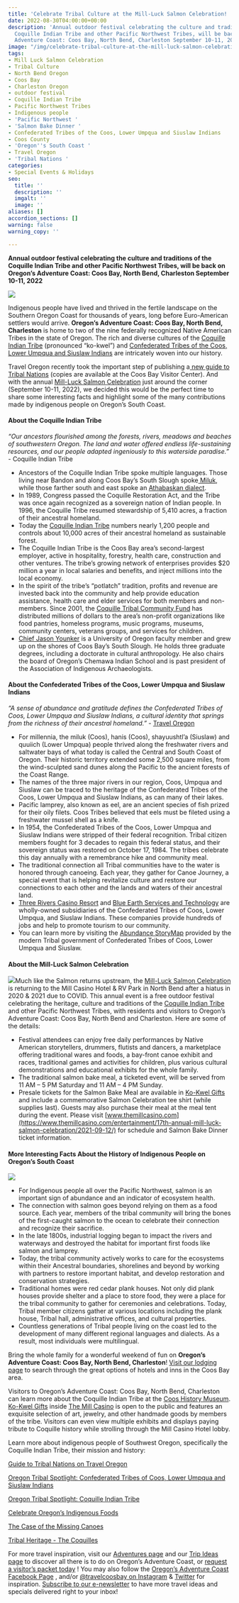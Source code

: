 ```yaml
---
title: 'Celebrate Tribal Culture at the Mill-Luck Salmon Celebration! '
date: 2022-08-30T04:00:00+00:00
description: 'Annual outdoor festival celebrating the culture and traditions of the
  Coquille Indian Tribe and other Pacific Northwest Tribes, will be back on Oregon’s
  Adventure Coast: Coos Bay, North Bend, Charleston September 10-11, 2022'
image: "/img/celebrate-tribal-culture-at-the-mill-luck-salmon-celebration-blog-695x322-jpg.jpg"
tags:
- Mill Luck Salmon Celebration
- Tribal Culture
- North Bend Oregon
- Coos Bay
- Charleston Oregon
- outdoor festival
- Coquille Indian Tribe
- Pacific Northwest Tribes
- Indigenous people
- 'Pacific Northwest '
- 'Salmon Bake Dinner '
- Confederated Tribes of the Coos, Lower Umpqua and Siuslaw Indians
- Coos County
- 'Oregon''s South Coast '
- Travel Oregon
- 'Tribal Nations '
categories:
- Special Events & Holidays
seo:
  title: ''
  description: ''
  imgalt: ''
  image: ''
aliases: []
accordion_sections: []
warning: false
warning_copy: ''

---
```

**Annual outdoor festival celebrating the culture and traditions of the Coquille Indian Tribe and other Pacific Northwest Tribes, will be back on Oregon’s Adventure Coast: Coos Bay, North Bend, Charleston September 10-11, 2022**

![](/img/our-area-coquilles.jpg)

Indigenous people have lived and thrived in the fertile landscape on the Southern Oregon Coast for thousands of years, long before Euro-American settlers would arrive. **Oregon’s Adventure Coast: Coos Bay, North Bend, Charleston** is home to two of the nine federally recognized Native American Tribes in the state of Oregon. The rich and diverse cultures of the [Coquille Indian Tribe](https://www.oregonsadventurecoast.com/tribal-heritage-coquilles/) (pronounced “ko-kwel”) and [Confederated Tribes of the Coos, Lower Umpqua and Siuslaw Indians](https://ctclusi.org/) are intricately woven into our history.

Travel Oregon recently took the important step of publishing a[ new guide to Tribal Nations](https://issuu.com/traveloregon2019/docs/travelguidetooregonindiancountry) (copies are available at the Coos Bay Visitor Center). And with the annual [Mill-Luck Salmon Celebration](https://www.oregonsadventurecoast.com/event/mill-luck-salmon-celebration/) just around the corner (September 10-11, 2022), we decided this would be the perfect time to share some interesting facts and highlight some of the many contributions made by indigenous people on Oregon’s South Coast.

#### **About the Coquille Indian Tribe**

_“Our ancestors flourished among the forests, rivers, meadows and beaches of southwestern Oregon. The land and water offered endless life-sustaining resources, and our people adapted ingeniously to this waterside paradise.”_ - Coquille Indian Tribe

* Ancestors of the Coquille Indian Tribe spoke multiple languages. Those living near Bandon and along Coos Bay’s South Slough spoke[ Miluk](https://en.wikipedia.org/wiki/Miluk_language), while those farther south and east spoke an [Athabaskan dialect](https://en.wikipedia.org/wiki/Athabaskan_languages#).
* In 1989, Congress passed the Coquille Restoration Act, and the Tribe was once again recognized as a sovereign nation of Indian people. In 1996, the Coquille Tribe resumed stewardship of 5,410 acres, a fraction of their ancestral homeland.
* Today the [Coquille Indian Tribe](http://www.coquilletribe.org) numbers nearly 1,200 people and controls about 10,000 acres of their ancestral homeland as sustainable forest.
* The Coquille Indian Tribe is the Coos Bay area’s second-largest employer, active in hospitality, forestry, health care, construction and other ventures. The tribe’s growing network of enterprises provides $20 million a year in local salaries and benefits, and inject millions into the local economy.
* In the spirit of the tribe’s “potlatch” tradition, profits and revenue are invested back into the community and help provide education assistance, health care and elder services for both members and non-members. Since 2001, the [Coquille Tribal Community Fund](https://www.coquilletribe.org/?page_id=2489) has distributed millions of dollars to the area’s non-profit organizations like food pantries, homeless programs, music programs, museums, community centers, veterans groups, and services for children.
* [Chief Jason Younker](https://kcby.com/news/local/chief-jason-younker-announced-as-new-chief-of-coquille-indian-tribe) is a University of Oregon faculty member and grew up on the shores of Coos Bay’s South Slough. He holds three graduate degrees, including a doctorate in cultural anthropology. He also chairs the board of Oregon’s Chemawa Indian School and is past president of the Association of Indigenous Archaeologists.

#### **About the Confederated Tribes of the Coos, Lower Umpqua and Siuslaw Indians**

_“A sense of abundance and gratitude defines the Confederated Tribes of Coos, Lower Umpqua and Siuslaw Indians, a cultural identity that springs from the richness of their ancestral homeland.”_ - [Travel Oregon](https://traveloregon.com/places-to-go/tribal-nations/confederated-tribes-of-coos-lower-umpqua-and-siuslaw-indians/)

* For millennia, the miluk (Coos), hanis (Coos), shayuushtl’a (Siuslaw) and quuiich (Lower Umpqua) people thrived along the freshwater rivers and saltwater bays of what today is called the Central and South Coast of Oregon. Their historic territory extended some 2,500 square miles, from the wind-sculpted sand dunes along the Pacific to the ancient forests of the Coast Range.
* The names of the three major rivers in our region, Coos, Umpqua and Siuslaw can be traced to the heritage of the Confederated Tribes of the Coos, Lower Umpqua and Siuslaw Indians, as can many of their lakes.
* Pacific lamprey, also known as eel, are an ancient species of fish prized for their oily filets. Coos Tribes believed that eels must be fileted using a freshwater mussel shell as a knife.
* In 1954, the Confederated Tribes of the Coos, Lower Umpqua and Siuslaw Indians were stripped of their federal recognition. Tribal citizen members fought for 3 decades to regain this federal status, and their sovereign status was restored on October 17, 1984. The tribes celebrate this day annually with a remembrance hike and community meal.
* The traditional connection all Tribal communities have to the water is honored through canoeing. Each year, they gather for Canoe Journey, a special event that is helping revitalize culture and restore our connections to each other and the lands and waters of their ancestral land.
* [Three Rivers Casino Resort](https://www.threeriverscasino.com/coos-bay-casino) and [Blue Earth Services and Technology](https://ctclusi.org/blue-earth-services-technology/) are wholly-owned subsidiaries of the Confederated Tribes of Coos, Lower Umpqua, and Siuslaw Indians. These companies provide hundreds of jobs and help to promote tourism to our community.
* You can learn more by visiting the [Abundance StoryMap](https://clusi.maps.arcgis.com/apps/Cascade/index.html?appid=27e3174e06514e55b45d7a0cef5a59f9) provided by the modern Tribal government of Confederated Tribes of Coos, Lower Umpqua and Siuslaw.

#### **About the Mill-Luck Salmon Celebration**

![](/img/mill-luck-salmon-celebration-returnsblog-695x322-jpg.png)Much like the Salmon returns upstream, the [Mill-Luck Salmon Celebration](https://www.oregonsadventurecoast.com/event/mill-luck-salmon-celebration/) is returning to the Mill Casino Hotel & RV Park in North Bend after a hiatus in 2020 & 2021 due to COVID. This annual event is a free outdoor festival celebrating the heritage, culture and traditions of the [Coquille Indian Tribe](https://www.coquilletribe.org/) and other Pacific Northwest Tribes, with residents and visitors to Oregon’s Adventure Coast: Coos Bay, North Bend and Charleston. Here are some of the details:

* Festival attendees can enjoy free daily performances by Native American storytellers, drummers, flutists and dancers, a marketplace offering traditional wares and foods, a bay-front canoe exhibit and races, traditional games and activities for children, plus various cultural demonstrations and educational exhibits for the whole family.
* The traditional salmon bake meal, a ticketed event, will be served from 11 AM – 5 PM Saturday and 11 AM – 4 PM Sunday.
* Presale tickets for the Salmon Bake Meal are available in [Ko-Kwel Gifts](https://www.themillcasino.com/accommodations/ko-kwel-gifts/) and include a commemorative Salmon Celebration tee shirt (while supplies last). Guests may also purchase their meal at the meal tent during the event. Please visit [www.themillcasino.com](https://www.themillcasino.com/entertainment/17th-annual-mill-luck-salmon-celebration/2021-09-12/) for schedule and Salmon Bake Dinner ticket information.

#### **More Interesting Facts About the History of Indigenous People on Oregon’s South Coast**

![](/img/salmon-celebration-medium.jpg)

* For Indigenous people all over the Pacific Northwest, salmon is an important sign of abundance and an indicator of ecosystem health.
* The connection with salmon goes beyond relying on them as a food source. Each year, members of the tribal community will bring the bones of the first-caught salmon to the ocean to celebrate their connection and recognize their sacrifice.
* In the late 1800s, industrial logging began to impact the rivers and waterways and destroyed the habitat for important first foods like salmon and lamprey.
* Today, the tribal community actively works to care for the ecosystems within their Ancestral boundaries, shorelines and beyond by working with partners to restore important habitat, and develop restoration and conservation strategies.
* Traditional homes were red cedar plank houses. Not only did plank houses provide shelter and a place to store food, they were a place for the tribal community to gather for ceremonies and celebrations. Today, Tribal member citizens gather at various locations including the plank house, Tribal hall, administrative offices, and cultural properties.
* Countless generations of Tribal people living on the coast led to the development of many different regional languages and dialects. As a result, most individuals were multilingual.

Bring the whole family for a wonderful weekend of fun on **Oregon’s Adventure Coast: Coos Bay, North Bend, Charleston**! [Visit our lodging page](https://www.oregonsadventurecoast.com/lodging/) to search through the great options of hotels and inns in the Coos Bay area.

Visitors to Oregon’s Adventure Coast: Coos Bay, North Bend, Charleston can learn more about the Coquille Indian Tribe at the [Coos History Museum](https://cooshistory.org/). [Ko-Kwel Gifts](https://www.themillcasino.com/accommodations/ko-kwel-gifts/) inside [The Mill Casino](https://www.themillcasino.com/) is open to the public and features an exquisite selection of art, jewelry, and other handmade goods by members of the tribe. Visitors can even view multiple exhibits and displays paying tribute to Coquille history while strolling through the Mill Casino Hotel lobby.

Learn more about indigenous people of Southwest Oregon, specifically the Coquille Indian Tribe, their mission and history:

[Guide to Tribal Nations on Travel Oregon](https://traveloregon.com/places-to-go/tribal-nations/)

[Oregon Tribal Spotlight: Confederated Tribes of Coos, Lower Umpqua and Siuslaw Indians](https://traveloregon.com/places-to-go/tribal-nations/confederated-tribes-of-coos-lower-umpqua-and-siuslaw-indians/)

[Oregon Tribal Spotlight: Coquille Indian Tribe](https://traveloregon.com/things-to-do/culture-history/oregon-tribal-spotlight-coquille-indian-tribe/)

[Celebrate Oregon’s Indigenous Foods](https://traveloregon.com/things-to-do/culture-history/celebrate-oregons-indigenous-foods/)

[The Case of the Missing Canoes](https://traveloregon.com/things-to-do/attractions/art-galleries-studios/the-case-of-the-missing-canoes/)

[Tribal Heritage - The Coquilles](https://www.oregonsadventurecoast.com/tribal-heritage-coquilles/)

For more travel inspiration, visit our [Adventures page](https://www.oregonsadventurecoast.com/adventures) and our [Trip Ideas page](https://www.oregonsadventurecoast.com/tripideas) to discover all there is to do on Oregon’s Adventure Coast, or [request a visitor’s packet today](https://www.oregonsadventurecoast.com/contact/#contactform) ! You may also follow the [Oregon’s Adventure Coast Facebook Page](https://www.facebook.com/OregonsAdventureCoast/) , and/or [@travelcoosbay on Instagram](https://www.instagram.com/travelcoosbay/?hl=en) & [Twitter](https://twitter.com/travelcoosbay?lang=en) for inspiration. [Subscribe to our e-newsletter](http://eepurl.com/dhUxmX) to have more travel ideas and specials delivered right to your inbox!